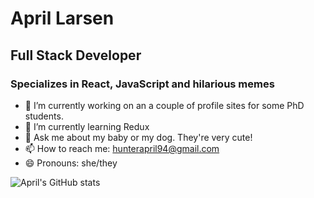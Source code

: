 
# April Larsen

## Full Stack Developer

### Specializes in React, JavaScript and hilarious memes

- 🍎 I’m currently working on an a couple of profile sites for some PhD students. 
- 🌱 I’m currently learning Redux
- 💬 Ask me about my baby or my dog. They're very cute!
- 📫 How to reach me: [hunterapril94@gmail.com](mailto:hunterapril94@gmail.com)
- 😄 Pronouns: she/they

![April's GitHub stats](https://github-readme-stats.vercel.app/api?username=hunterapril94)
